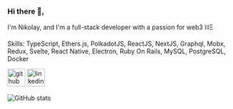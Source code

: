 ### Hi there 👋,  
I'm Nikolay, and I'm a full-stack developer with a passion for web3 ⛓️Ξ

Skills: TypeScript, Ethers.js, PolkadotJS, ReactJS, NextJS, Graphql, Mobx, Redux, Svelte, React Native, Electron, Ruby On Rails, MySQL, PostgreSQL, Docker


[<img src='https://cdn.jsdelivr.net/npm/simple-icons@3.0.1/icons/github.svg' alt='github' height='40'>](https://github.com/enemycnt)  [<img src='https://cdn.jsdelivr.net/npm/simple-icons@3.0.1/icons/linkedin.svg' alt='linkedin' height='40'>](https://www.linkedin.com/in/nikolay-topkaridi/)  

![GitHub stats](https://github-readme-stats.vercel.app/api?username=enemycnt&show_icons=true)  
